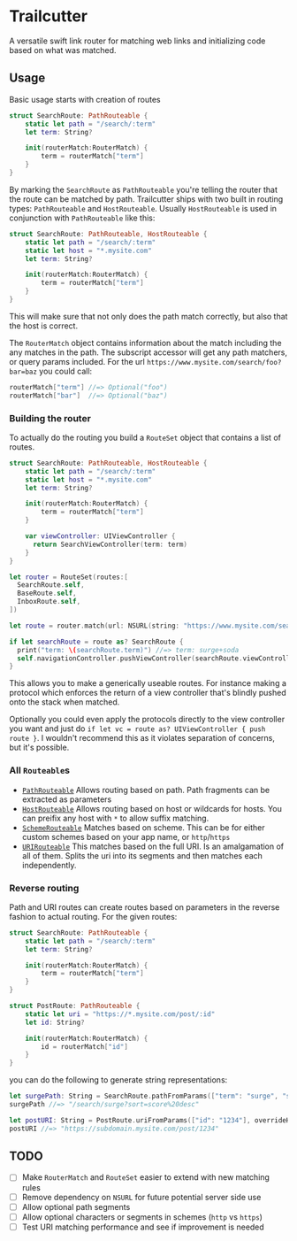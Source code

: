 # Trailcutter

A versatile swift link router for matching web links and initializing code
based on what was matched.

## Usage

Basic usage starts with creation of routes

```swift
struct SearchRoute: PathRouteable {
    static let path = "/search/:term"
    let term: String?

    init(routerMatch:RouterMatch) {
        term = routerMatch["term"]
    }
}
```

By marking the `SearchRoute` as `PathRouteable` you're telling the router that
the route can be matched by path. Trailcutter ships with two built in routing
types: `PathRouteable` and `HostRouteable`. Usually `HostRouteable` is used in
conjunction with `PathRouteable` like this:

```swift
struct SearchRoute: PathRouteable, HostRouteable {
    static let path = "/search/:term"
    static let host = "*.mysite.com"
    let term: String?

    init(routerMatch:RouterMatch) {
        term = routerMatch["term"]
    }
}
```

This will make sure that not only does the path match correctly, but also that
the host is correct.

The `RouterMatch` object contains information about the match including the any
matches in the path. The subscript accessor will get any path matchers, or query
params included. For the url `https://www.mysite.com/search/foo?bar=baz` you
could call:
```swift
routerMatch["term"] //=> Optional("foo")
routerMatch["bar"]  //=> Optional("baz")
```

### Building the router

To actually do the routing you build a `RouteSet` object that contains a list of
routes.

```swift
struct SearchRoute: PathRouteable, HostRouteable {
    static let path = "/search/:term"
    static let host = "*.mysite.com"
    let term: String?

    init(routerMatch:RouterMatch) {
        term = routerMatch["term"]
    }

    var viewController: UIViewController {
      return SearchViewController(term: term)
    }
}

let router = RouteSet(routes:[
  SearchRoute.self,
  BaseRoute.self,
  InboxRoute.self,
])

let route = router.match(url: NSURL(string: "https://www.mysite.com/search/surge+soda"))

if let searchRoute = route as? SearchRoute {
  print("term: \(searchRoute.term)") //=> term: surge+soda
  self.navigationController.pushViewController(searchRoute.viewController, animated: true)
}
```

This allows you to make a generically useable routes. For instance making a
protocol which enforces the return of a view controller that's blindly pushed
onto the stack when matched.

Optionally you could even apply the protocols directly to the view controller
you want and just do `if let vc = route as? UIViewController { push route }`.
I wouldn't recommend this as it violates separation of concerns, but it's possible.

### All `Routeable`s

- [`PathRouteable`](https://github.com/tal/trailcutter/blob/master/Trailcutter/PathRouteable.swift)
Allows routing based on path. Path fragments can be extracted as parameters
- [`HostRouteable`](https://github.com/tal/trailcutter/blob/master/Trailcutter/HostRouteable.swift)
Allows routing based on host or wildcards for hosts. You can preifix any
host with `*` to allow suffix matching.
-  [`SchemeRouteable`](https://github.com/tal/trailcutter/blob/master/Trailcutter/SchemeRouteable.swift)
Matches based on scheme. This can be for either custom schemes based on your app
name, or `http`/`https`
-  [`URIRouteable`](https://github.com/tal/trailcutter/blob/master/Trailcutter/URIRouteable.swift)
This matches based on the full URI. Is an amalgamation of all of them. Splits the
uri into its segments and then matches each independently.

### Reverse routing

Path and URI routes can create routes based on parameters in the reverse fashion
to actual routing. For the given routes:

```swift
struct SearchRoute: PathRouteable {
    static let path = "/search/:term"
    let term: String?

    init(routerMatch:RouterMatch) {
        term = routerMatch["term"]
    }
}

struct PostRoute: PathRouteable {
    static let uri = "https://*.mysite.com/post/:id"
    let id: String?

    init(routerMatch:RouterMatch) {
        id = routerMatch["id"]
    }
}
```

you can do the following to generate string representations:

```swift
let surgePath: String = SearchRoute.pathFromParams(["term": "surge", "sort": "score desc"])
surgePath //=> "/search/surge?sort=score%20desc"

let postURI: String = PostRoute.uriFromParams(["id": "1234"], overrideHost: "subdomain.mysite.com")
postURI //=> "https://subdomain.mysite.com/post/1234"
```

## TODO

- [ ] Make `RouterMatch` and `RouteSet` easier to extend with new matching rules
- [ ] Remove dependency on `NSURL` for future potential server side use
- [ ] Allow optional path segments
- [ ] Allow optional characters or segments in schemes (`http` vs `https`)
- [ ] Test URI matching performance and see if improvement is needed
